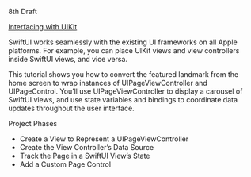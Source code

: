 8th Draft

[Interfacing with UIKit](https://developer.apple.com/tutorials/swiftui/interfacing-with-uikit#introduction)

SwiftUI works seamlessly with the existing UI frameworks on all Apple platforms. For example, you can place UIKit views and view controllers inside SwiftUI views, and vice versa.

This tutorial shows you how to convert the featured landmark from the home screen to wrap instances of UIPageViewController and UIPageControl. You’ll use UIPageViewController to display a carousel of SwiftUI views, and use state variables and bindings to coordinate data updates throughout the user interface.

Project Phases
* Create a View to Represent a UIPageViewController
* Create the View Controller’s Data Source
* Track the Page in a SwiftUI View’s State
* Add a Custom Page Control
